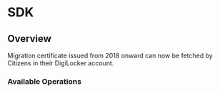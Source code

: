 # SDK

## Overview

Migration certificate issued from 2018 onward can now be fetched by Citizens in their DigiLocker account.

### Available Operations

